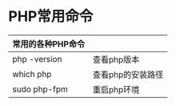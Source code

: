 # PHP常用命令

| 常用的各种PHP命令 |  |
| :--- | :--- |
| php -version | 查看php版本 |
| which php | 查看php的安装路径 |
| sudo php-fpm | 重启php环境 |



